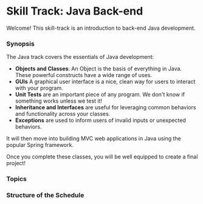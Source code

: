 # Skill Track: Java Back-end

Welcome! This skill-track is an introduction to back-end Java development.

### Synopsis

The Java track covers the essentials of Java development:

* **Objects and Classes**: An Object is the basis of everything in Java. These powerful constructs have a wide range of uses.
* **GUIs** A graphical user interface is a nice, clean way for users to interact with your program.
* **Unit Tests** are an important piece of any program. We don't know if something works unless we test it!
* **Inheritance and Interfaces** are useful for leveraging common behaviors and functionality across your classes.
* **Exceptions** are used to inform users of invalid inputs or unexpected behaviors.

It will then move into building MVC web applications in Java using the popular Spring framework.

Once you complete these classes, you will be well equipped to create a final project!

### Topics

### Structure of the Schedule
